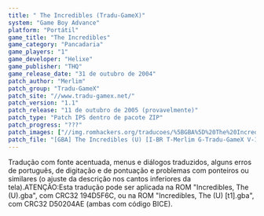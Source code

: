 ```yaml
---
title: " The Incredibles (Tradu-GameX)"
system: "Game Boy Advance"
platform: "Portátil"
game_title: "The Incredibles"
game_category: "Pancadaria"
game_players: "1"
game_developer: "Helixe"
game_publisher: "THQ"
game_release_date: "31 de outubro de 2004"
patch_author: "Merlim"
patch_group: "Tradu-GameX"
patch_site: "//www.tradu-gamex.net/"
patch_version: "1.1"
patch_release: "11 de outubro de 2005 (provavelmente)"
patch_type: "Patch IPS dentro de pacote ZIP"
patch_progress: "???"
patch_images: ["//img.romhackers.org/traducoes/%5BGBA%5D%20The%20Incredibles%20-%20Tradu-GameX%20-%201.png","//img.romhackers.org/traducoes/%5BGBA%5D%20The%20Incredibles%20-%20Tradu-GameX%20-%202.png","//img.romhackers.org/traducoes/%5BGBA%5D%20The%20Incredibles%20-%20Tradu-GameX%20-%203.png"]
patch_file: "[GBA] The Incredibles (U) [I-BR T-Merlim G-Tradu-GameX V-1.1 A-2005].zip"
---
```

Tradução com fonte acentuada, menus e diálogos traduzidos, alguns erros de português, de digitação e de pontuação e problemas com ponteiros ou similares (o ajuste da descrição nos cantos inferiores da tela).ATENÇÃO:Esta tradução pode ser aplicada na ROM "Incredibles, The (U).gba", com CRC32 194D5F6C, ou na ROM "Incredibles, The (U) [t1].gba", com CRC32 D50204AE (ambas com código BICE).
